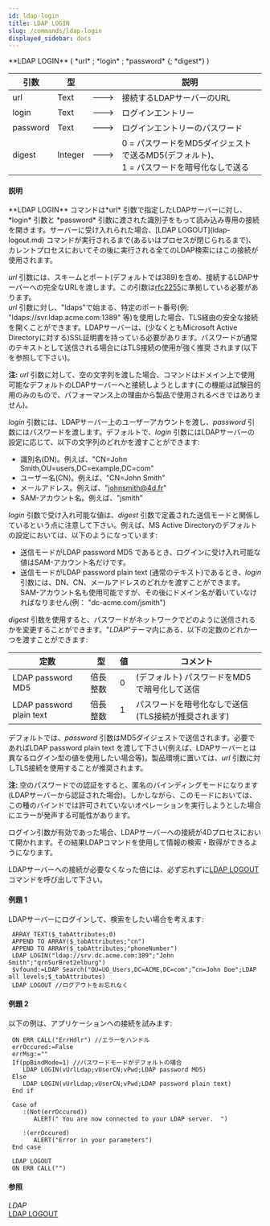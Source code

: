 ```yaml
---
id: ldap-login
title: LDAP LOGIN
slug: /commands/ldap-login
displayed_sidebar: docs
---
```


<!--REF #_command_.LDAP LOGIN.Syntax-->**LDAP LOGIN** ( *url* ; *login* ; *password* {; *digest*} )<!-- END REF-->
<!--REF #_command_.LDAP LOGIN.Params-->
| 引数 | 型 |  | 説明 |
| --- | --- | --- | --- |
| url | Text | &#x1F852; | 接続するLDAPサーバーのURL |
| login | Text | &#x1F852; | ログインエントリー |
| password | Text | &#x1F852; | ログインエントリーのパスワード |
| digest | Integer | &#x1F852; | 0 = パスワードをMD5ダイジェストで送るMD5(デフォルト)、<br/>1 = パスワードを暗号化なしで送る |

<!-- END REF-->

#### 説明 

<!--REF #_command_.LDAP LOGIN.Summary-->**LDAP LOGIN** コマンドは*url* 引数で指定したLDAPサーバーに対し、*login* 引数と *password* 引数に渡された識別子をもって読み込み専用の接続を開きます。<!-- END REF-->サーバーに受け入れられた場合、[LDAP LOGOUT](ldap-logout.md) コマンドが実行されるまで(あるいはプロセスが閉じられるまで)、カレントプロセスにおいてその後に実行される全てのLDAP検索にはこの接続が使用されます。

*url* 引数には、スキームとポート(デフォルトでは389)を含め、接続するLDAPサーバーへの完全なURLを渡します。この引数は[rfc2255](https://www.ietf.org/rfc/rfc2255.txt)に準拠している必要があります。  
*url* 引数に対し、"ldaps"で始まる、特定のポート番号(例: "ldaps://svr.ldap.acme.com:1389" 等)を使用した場合、TLS経由の安全な接続を開くことができます。LDAPサーバーは、(少なくともMicrosoft Active Directoryに対する)SSL証明書を持っている必要があります。パスワードが通常のテキストとして送信される場合にはTLS接続の使用が強く推奨 されます(以下を参照して下さい)。

**注:** *url* 引数に対して、空の文字列を渡した場合、コマンドはドメイン上で使用可能なデフォルトのLDAPサーバーへと接続しようとします(この機能は試験目的用のみのもので、パフォーマンス上の理由から製品で使用されるべきではありません)。

*login* 引数には、LDAPサーバー上のユーザーアカウントを渡し、*password* 引数にはパスワードを渡します。デフォルトで、*login* 引数にはLDAPサーバーの設定に応じて、以下の文字列のどれかを渡すことができます:

* 識別名(DN)。例えば、"CN=John Smith,OU=users,DC=example,DC=com"
* ユーザー名(CN)。例えば、"CN=John Smith"
* メールアドレス。例えば、"johnsmith@4d.fr"
* SAM-アカウント名。例えば、"jsmith"

*login* 引数で受け入れ可能な値は、*digest* 引数で定義された送信モードと関係しているという点に注意して下さい。例えば、MS Active Directoryのデフォルトの設定においては、以下のようになっています:

* 送信モードがLDAP password MD5 であるとき、ログインに受け入れ可能な値はSAM-アカウント名だけです。
* 送信モードがLDAP password plain text (通常のテキスト)であるとき、*login* 引数には、DN、CN、メールアドレスのどれかを渡すことができます。SAM-アカウント名も使用可能ですが、その後にドメイン名が着いていなければなりません(例： "dc-acme.com/jsmith")

*digest* 引数を使用すると、パスワードがネットワークでどのように送信されるかを変更することができます。"*LDAP*"テーマ内にある、以下の定数のどれか一つを渡すことができます:

| 定数                       | 型    | 値 | コメント                         |
| ------------------------ | ---- | - | ---------------------------- |
| LDAP password MD5        | 倍長整数 | 0 | (デフォルト) パスワードをMD5で暗号化して送信    |
| LDAP password plain text | 倍長整数 | 1 | パスワードを暗号化なしで送信(TLS接続が推奨されます) |

デフォルトでは、*password* 引数はMD5ダイジェストで送信されます。必要であればLDAP password plain text を渡して下さい(例えば、LDAPサーバーとは異なるログイン型の値を使用したい場合等)。製品環境に置いては、*url* 引数に対しTLS接続を使用することが推奨されます。

**注:** 空のパスワードでの認証をすると、匿名のバインディングモードになります(LDAPサーバーから認証された場合)。しかしながら、このモードにおいては、この種のバインドでは許可されていないオペレーションを実行しようとした場合にエラーが発声する可能性があります。

ログイン引数が有効であった場合、LDAPサーバーへの接続が4Dプロセスにおいて開かれます。その結果LDAPコマンドを使用して情報の検索・取得ができるようになります。

LDAPサーバーへの接続が必要なくなった倍には、必ず忘れずに[LDAP LOGOUT](ldap-logout.md) コマンドを呼び出して下さい。

#### 例題 1 

LDAPサーバーにログインして、検索をしたい場合を考えます:

```4d
 ARRAY TEXT($_tabAttributes;0)
 APPEND TO ARRAY($_tabAttributes;"cn")
 APPEND TO ARRAY($_tabAttributes;"phoneNumber")
 LDAP LOGIN("ldap://srv.dc.acme.com:389";"John Smith";"qrnSurBret2elburg")
 $vfound:=LDAP Search("OU=UO_Users,DC=ACME,DC=com";”cn=John Doe";LDAP all levels;$_tabAttributes)
 LDAP LOGOUT //ログアウトをお忘れなく
```

#### 例題 2 

以下の例は、アプリケーションへの接続を試みます:

```4d
 ON ERR CALL("ErrHdlr") //エラーをハンドル
 errOccured:=False
 errMsg:=""
 If(ppBindMode=1) //パスワードモードがデフォルトの場合
    LDAP LOGIN(vUrlLdap;vUserCN;vPwd;LDAP password MD5)
 Else
    LDAP LOGIN(vUrlLdap;vUserCN;vPwd;LDAP password plain text)
 End if
 
 Case of
    :(Not(errOccured))
       ALERT(" You are now connected to your LDAP server.  ")
 
    :(errOccured)
       ALERT("Error in your parameters")
 End case
 
 LDAP LOGOUT
 ON ERR CALL("")
```

#### 参照 

*LDAP*  
[LDAP LOGOUT](ldap-logout.md)  